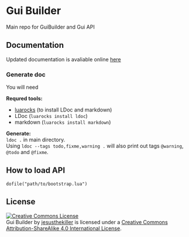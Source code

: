 Gui Builder
===========
Main repo for GuiBuilder and Gui API

Documentation
-------------
Updated documentation is avaliable online [here](https://rawgithub.com/jesusthekiller/guiBuilder/master/doc/index.html)

### Generate doc ###
You will need 

**Requred tools:**  
* [luarocks](http://luarocks.org/) (to install LDoc and markdown)
* LDoc (`luarocks install ldoc`)
* markdown (`luarocks install markdown`)

**Generate:**  
`ldoc .` in main directory.  
Using `ldoc --tags todo,fixme,warning .` will also print out tags `@warning`, `@todo` and `@fixme`.

How to load API
---------------
	dofile("path/to/bootstrap.lua")

License
-------
<a rel="license" href="http://creativecommons.org/licenses/by-sa/4.0/deed.en_US"><img alt="Creative Commons License" style="border-width:0" src="http://i.creativecommons.org/l/by-sa/4.0/88x31.png" /></a><br /><span xmlns:dct="http://purl.org/dc/terms/" property="dct:title">Gui Builder</span> by <a xmlns:cc="http://creativecommons.org/ns#" href="https://github.com/jesusthekiller/guiBuilder" property="cc:attributionName" rel="cc:attributionURL">jesusthekiller</a> is licensed under a <a rel="license" href="http://creativecommons.org/licenses/by-sa/4.0/deed.en_US">Creative Commons Attribution-ShareAlike 4.0 International License</a>.
